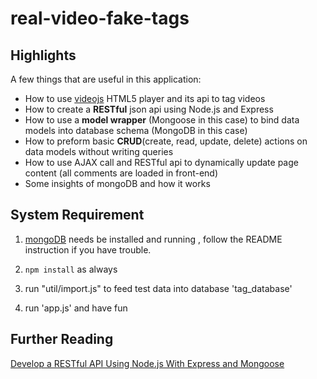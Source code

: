real-video-fake-tags
====================
## Highlights

A few things that are useful in this application:

* How to use [videojs](http://videojs.com/) HTML5 player and its api to tag videos 
* How to create a **RESTful** json api using Node.js and Express
* How to use a **model wrapper** (Mongoose in this case) to bind data models into database schema (MongoDB in this case)
* How to preform basic **CRUD**(create, read, update, delete) actions on data models without writing queries 
* How to use AJAX call and RESTful api to dynamically update page content (all comments are loaded in front-end)
* Some insights of mongoDB and how it works


## System Requirement

1. [mongoDB](http://www.mongodb.org/downloads) needs be installed and running , follow the README instruction if you have trouble.

2. ```npm install``` as always

3. run "util/import.js" to feed test data into database 'tag_database'

4. run 'app.js' and have fun


## Further Reading
[Develop a RESTful API Using Node.js With Express and Mongoose](http://pixelhandler.com/blog/2012/02/09/develop-a-restful-api-using-node-js-with-express-and-mongoose/)